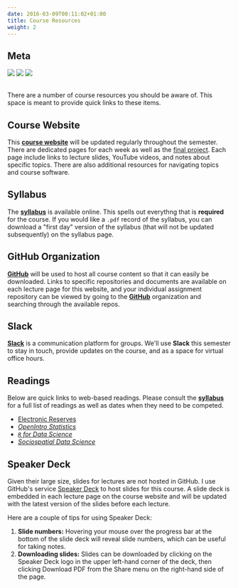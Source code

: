 ```yaml
---
date: 2016-03-09T00:11:02+01:00
title: Course Resources
weight: 2
---
```


## Meta

![](https://img.shields.io/badge/semester-fall%202018-orange.svg) ![](https://img.shields.io/badge/release-full-brightgreen.svg) 
![](https://img.shields.io/badge/last%20update-2018--07--27-brightgreen.svg)

</br>
There are a number of course resources you should be aware of. This space is meant to provide quick links to these items.

## Course Website
This [**course website**](https://slu-soc5050.github.io) will be updated regularly throughout the semester. There are dedicated pages for each week as well as the [final project](/final-project/). Each page include links to lecture slides, YouTube videos, and notes about specific topics. There are also additional resources for navigating topics and course software.

## Syllabus
The [**syllabus**](https://slu-soc5050.github.io/syllabus/) is available online. This spells out everythng that is **required** for the course. If you would like a `.pdf` record of the syllabus, you can download a "first day" version of the syllabus (that will not be updated subsequently) on the syllabus page.

## GitHub Organization
[**GitHub**](https://github.com/slu-soc5050) will be used to host all course content so that it can easily be downloaded. Links to specific repositories and documents are available on each lecture page for this website, and your individual assignment repository can be viewed by going to the [**GitHub**](https://github.com/slu-soc5050) organization and searching through the available repos.

## Slack
[**Slack**](https://slu-soc5050.slack.com) is a communication platform for groups. We'll use **Slack** this semester to stay in touch, provide updates on the course, and as a space for virtual office hours.

## Readings
Below are quick links to web-based readings. Please consult the [**syllabus**](https://slu-soc5050.github.io/syllabus/) for a full list of readings as well as dates when they need to be competed.

* [Electronic Reserves](http://eres.slu.edu/eres/coursepage.aspx?cid=4487)
* [*OpenIntro Statistics*](https://www.openintro.org/stat/textbook.php)
* [*`R` for Data Science*](http://r4ds.had.co.nz)
* [*Sociospatial Data Science*](https://chris-prener.github.io/SSDSBook/)

## Speaker Deck
Given their large size, slides for lectures are not hosted in GitHub. I use GitHub's service [Speaker Deck](http://speakerdeck.com/chrisprener) to host slides for this course. A slide deck is embedded in each lecture page on the course website and will be updated with the latest version of the slides before each lecture. 

Here are a couple of tips for using Speaker Deck:

1. **Slide numbers:** Hovering your mouse over the progress bar at the bottom of the slide deck will reveal slide numbers, which can be useful for taking notes.
2. **Downloading slides:** Slides can be downloaded by clicking on the Speaker Deck logo in the upper left-hand corner of the deck, then clicking Download PDF from the Share menu on the right-hand side of the page.

